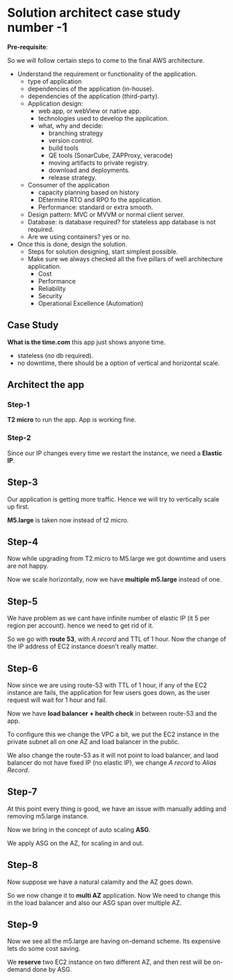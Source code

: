 # Solution architect case study number -1

**Pre-requisite**:

So we will follow certain steps to come to the final AWS architecture.

- Understand the requirement or functionality of the application.
  - type of application
  - dependencies of the application (in-house).
  - dependencies of the application (third-party).
  - Application design:
    - web app, or webView or native app.
    - technologies used to develop the application.
    - what, why and decide:
      - branching strategy
      - version control.
      - build tools
      - QE tools (SonarCube, ZAPProxy, veracode)
      - moving artifacts to private registry.
      - download and deployments.
      - release strategy.
  - Consumer of the application
    - capacity planning based on history
    - DEtermine RTO and RPO fo the application.
    - Performance: standard or extra smooth.
  - Design pattern: MVC or MVVM or normal client server.
  - Database: is database required? for stateless app database is not required.
  - Are we using containers? yes or no.
- Once this is done, design the solution.
  - Steps for solution designing, start simplest possible.
  - Make sure we always checked all the five pillars of well architecture application.
    - Cost
    - Performance
    - Reliability
    - Security
    - Operational Excellence (Automation)

## Case Study

**What is the time.com** this app just shows anyone time.

- stateless (no db required).
- no downtime, there should be a option of vertical and horizontal scale.

## Architect the app

### Step-1

**T2 micro** to run the app. App is working fine.

### Step-2

Since our IP changes every time we restart the instance, we need a **Elastic IP**.

## Step-3

Our application is getting more traffic. Hence we will try to vertically scale up first. 

**M5.large** is taken now instead of t2 micro.

## Step-4

Now while upgrading from T2.micro to M5.large we got downtime and users are not happy.

Now we scale horizontally, now we have **multiple m5.large** instead of one.

## Step-5

We have problem as we cant have infinite number of elastic IP (it 5 per region per account). hence we need to get rid of it.

So we go with **route 53**, with *A record* and TTL of 1 hour. Now the change of the IP address of EC2 instance doesn't really matter.

## Step-6

Now since we are using route-53 with TTL of 1 hour, if any of the EC2 instance are fails, the application for few users goes down, as the user request will wait for 1 hour and fail.

Now we have **load balancer + health check** in between route-53 and the app.

To configure this we change the VPC a bit, we put the EC2 instance in the private subnet all on one AZ and load balancer in the public.

We also change the route-53 as it will not point to load balancer, and laod balancer do not have fixed IP (no elastic IP), we change *A record* to *Alias Record*.

## Step-7

At this point every thing is good, we have an issue with manually adding and removing m5.large instance.

Now we bring in the concept of auto scaling **ASG**.

We apply ASG on the AZ, for scaling in and out.

## Step-8

Now suppose we have a natural calamity and the AZ goes down.

So we now change it to **multi AZ** application. Now We need to change this in the load balancer and also our ASG span over multiple AZ.

## Step-9

Now we see all the m5.large are having on-demand scheme. Its expensive lets do some cost saving.

We **reserve** two EC2 instance on two different AZ, and then rest will be on-demand done by ASG.
